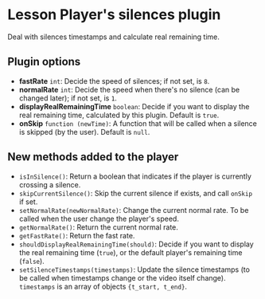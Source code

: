 # Lesson Player's silences plugin
Deal with silences timestamps and calculate real remaining time.

## Plugin options

* **fastRate** ``int``: Decide the speed of silences; if not set, is ``8``.
* **normalRate** ``int``: Decide the speed when there's no silence (can be changed later); if not set, is ``1``.
* **displayRealRemainingTime** ``boolean``: Decide if you want to display the real remaining time, calculated by this plugin. Default is ``true``.
* **onSkip** ``function (newTime)``: A function that will be called when a silence is skipped (by the user). Default is ``null``.

## New methods added to the player

* ``isInSilence()``: Return a boolean that indicates if the player is currently crossing a silence. 
* ``skipCurrentSilence()``: Skip the current silence if exists, and call ``onSkip`` if set.
* ``setNormalRate(newNormalRate)``: Change the current normal rate. To be called when the user change the player's speed.
* ``getNormalRate()``: Return the current normal rate.
* ``getFastRate()``: Return the fast rate.
* ``shouldDisplayRealRemainingTime(should)``: Decide if you want to display the real remaining time (``true``), or the default player's remaining time (``false``).
* ``setSilenceTimestamps(timestamps)``: Update the silence timestamps (to be called when timestamps change or the video itself change). ``timestamps`` is an array of objects ``{t_start, t_end}``.
